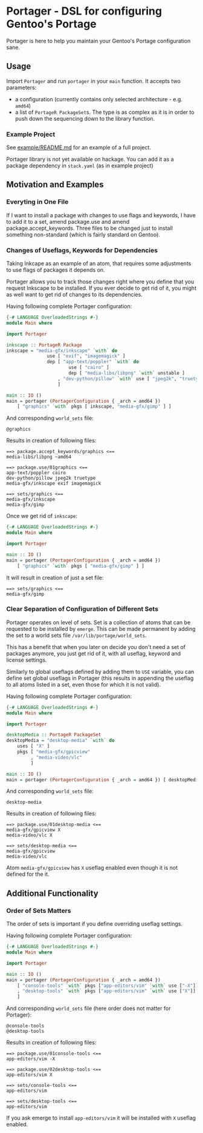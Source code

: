 # Portager - DSL for configuring Gentoo's Portage

Portager is here to help you maintain your Gentoo's Portage configuration sane. 

## Usage

Import `Portager` and run `portager` in your `main` function. It accepts two parameters:
- a configuration (currently contains only selected architecture - e.g. `amd64`)
- a list of `PortageR PackageSet`s. The type is as complex as it is in order to push down the sequencing down to the library function.

### Example Project

See [example/README.md](example/README.md) for an example of a full project.

Portager library is not yet available on hackage. You can add it as a package dependency in `stack.yaml` (as in example project)

## Motivation and Examples

### Everyting in One File

If I want to install a package with changes to use flags and keywords, I have to add it to a set, amend package.use and amend package.accept_keywords. Three files to be changed just to install something non-standard (which is fairly standard on Gentoo).

### Changes of Useflags, Keywords for Dependencies

Taking Inkcape as an example of an atom, that requires some adjustments to use flags of packages it depends on.

Portager allows you to track those changes right where you define that you request Inkscape to be installed. If you ever decide to get rid of it, you might as well want to get rid of changes to its dependencies.

Having following complete Portager configuration:

```haskell
{-# LANGUAGE OverloadedStrings #-}
module Main where

import Portager

inkscape :: PortageR Package
inkscape = "media-gfx/inkscape" `with` do
               use [ "exif", "imagemagick" ]
               dep [ "app-text/poppler" `with` do
                       use [ "cairo" ]
                       dep [ "media-libs/libpng" `with` unstable ]
                   , "dev-python/pillow" `with` use [ "jpeg2k", "truetype" ]
                   ]

main :: IO ()
main = portager (PortagerConfiguration { _arch = amd64 })
    [ "graphics" `with` pkgs [ inkscape, "media-gfx/gimp" ] ]
```

And corresponding `world_sets` file:
```
@graphics
```

Results in creation of following files:

```
==> package.accept_keywords/graphics <==
media-libs/libpng ~amd64

==> package.use/01graphics <==
app-text/poppler cairo
dev-python/pillow jpeg2k truetype
media-gfx/inkscape exif imagemagick

==> sets/graphics <==
media-gfx/inkscape
media-gfx/gimp
```

Once we get rid of `inkscape`:

```haskell
{-# LANGUAGE OverloadedStrings #-}
module Main where

import Portager

main :: IO ()
main = portager (PortagerConfiguration { _arch = amd64 })
    [ "graphics" `with` pkgs [ "media-gfx/gimp" ] ]
```

It will result in creation of just a set file:

```
==> sets/graphics <==
media-gfx/gimp
```

### Clear Separation of Configuration of Different Sets

Portager operates on level of sets. Set is a collection of atoms that can be requested to be installed by `emerge`. This can be made permanent by adding the set to a world sets file `/var/lib/portage/world_sets`.

This has a benefit that when you later on decide you don't need a set of packages anymore, you just get rid of it, with all useflag, keyword and license settings.

Similarly to global useflags defined by adding them to `USE` variable, you can define set global useflags in Portager (this results in appending the useflag to all atoms listed in a set, even those for which it is not valid).

Having following complete Portager configuration:

```haskell
{-# LANGUAGE OverloadedStrings #-}
module Main where

import Portager

desktopMedia :: PortageR PackageSet
desktopMedia = "desktop-media" `with` do
    uses [ "X" ]
    pkgs [ "media-gfx/gpicview"
         , "media-video/vlc"
         ]

main :: IO ()
main = portager (PortagerConfiguration { _arch = amd64 }) [ desktopMedia ]
```

And corresponding `world_sets` file:

```
desktop-media
```

Results in creation of following files:

```
==> package.use/01desktop-media <==
media-gfx/gpicview X
media-video/vlc X

==> sets/desktop-media <==
media-gfx/gpicview
media-video/vlc
```

Atom `media-gfx/gpicview` has `X` useflag enabled even though it is not defined for the it.

## Additional Functionality

### Order of Sets Matters

The order of sets is important if you define overriding useflag settings.

Having following complete Portager configuration:

```haskell
{-# LANGUAGE OverloadedStrings #-}
module Main where

import Portager

main :: IO ()
main = portager (PortagerConfiguration { _arch = amd64 })
    [ "console-tools" `with` pkgs ["app-editors/vim" `with` use ["-X"]]
    , "desktop-tools" `with` pkgs ["app-editors/vim" `with` use ["X"]]
    ]
```

And corresponding `world_sets` file (here order does not matter for Portager):

```
@console-tools
@desktop-tools
```

Results in creation of following files:

```
==> package.use/01console-tools <==
app-editors/vim -X

==> package.use/02desktop-tools <==
app-editors/vim X

==> sets/console-tools <==
app-editors/vim

==> sets/desktop-tools <==
app-editors/vim
```

If you ask emerge to install `app-editors/vim` it will be installed with `X` useflag enabled.
